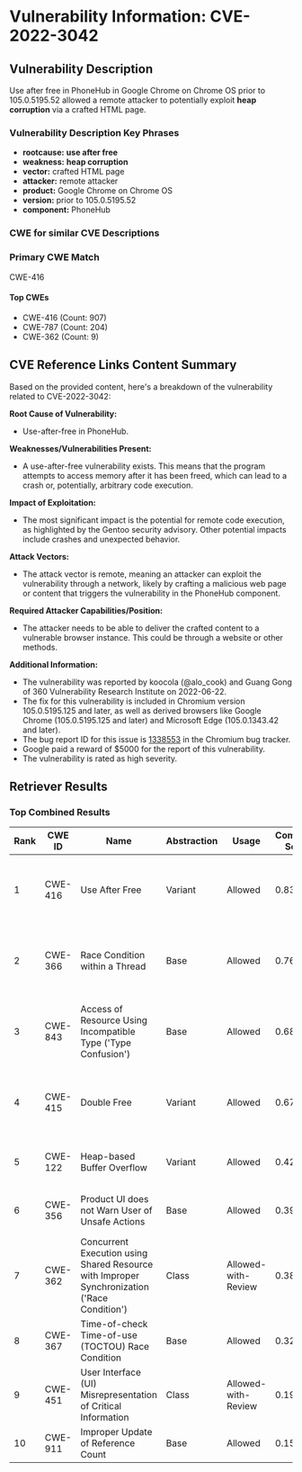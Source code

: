 # Vulnerability Information: CVE-2022-3042

## Vulnerability Description
Use after free in PhoneHub in Google Chrome on Chrome OS prior to 105.0.5195.52 allowed a remote attacker to potentially exploit **heap corruption** via a crafted HTML page.

### Vulnerability Description Key Phrases
- **rootcause:** **use after free**
- **weakness:** **heap corruption**
- **vector:** crafted HTML page
- **attacker:** remote attacker
- **product:** Google Chrome on Chrome OS
- **version:** prior to 105.0.5195.52
- **component:** PhoneHub

### CWE for similar CVE Descriptions
### Primary CWE Match
CWE-416

#### Top CWEs
- CWE-416 (Count: 907)
- CWE-787 (Count: 204)
- CWE-362 (Count: 9)

## CVE Reference Links Content Summary
Based on the provided content, here's a breakdown of the vulnerability related to CVE-2022-3042:

**Root Cause of Vulnerability:**
*   Use-after-free in PhoneHub.

**Weaknesses/Vulnerabilities Present:**
*   A use-after-free vulnerability exists. This means that the program attempts to access memory after it has been freed, which can lead to a crash or, potentially, arbitrary code execution.

**Impact of Exploitation:**
*   The most significant impact is the potential for remote code execution, as highlighted by the Gentoo security advisory. Other potential impacts include crashes and unexpected behavior.

**Attack Vectors:**
*   The attack vector is remote, meaning an attacker can exploit the vulnerability through a network, likely by crafting a malicious web page or content that triggers the vulnerability in the PhoneHub component.

**Required Attacker Capabilities/Position:**
*   The attacker needs to be able to deliver the crafted content to a vulnerable browser instance. This could be through a website or other methods.

**Additional Information:**

*   The vulnerability was reported by koocola (@alo_cook) and Guang Gong of 360 Vulnerability Research Institute on 2022-06-22.
*   The fix for this vulnerability is included in Chromium version 105.0.5195.125 and later, as well as derived browsers like Google Chrome (105.0.5195.125 and later) and Microsoft Edge (105.0.1343.42 and later).
*   The bug report ID for this issue is [1338553](https://crbug.com/1338553) in the Chromium bug tracker.
*   Google paid a reward of $5000 for the report of this vulnerability.
*   The vulnerability is rated as high severity.

## Retriever Results

### Top Combined Results

| Rank | CWE ID | Name | Abstraction | Usage | Combined Score | Retrievers | Individual Scores |
|------|--------|------|-------------|-------|---------------|------------|-------------------|
| 1 | CWE-416 | Use After Free | Variant | Allowed | 0.8384 | dense, sparse, graph | dense: 0.634, sparse: 0.453, graph: 0.929 |
| 2 | CWE-366 | Race Condition within a Thread | Base | Allowed | 0.7670 | dense, sparse, graph | dense: 0.570, sparse: 0.457, graph: 0.617 |
| 3 | CWE-843 | Access of Resource Using Incompatible Type ('Type Confusion') | Base | Allowed | 0.6881 | dense, sparse, graph | dense: 0.481, sparse: 0.356, graph: 0.682 |
| 4 | CWE-415 | Double Free | Variant | Allowed | 0.6726 | dense, sparse, graph | dense: 0.523, sparse: 0.313, graph: 0.806 |
| 5 | CWE-122 | Heap-based Buffer Overflow | Variant | Allowed | 0.4245 | dense, sparse | dense: 0.522, sparse: 0.347 |
| 6 | CWE-356 | Product UI does not Warn User of Unsafe Actions | Base | Allowed | 0.3953 | dense, sparse | dense: 0.499, sparse: 0.254 |
| 7 | CWE-362 | Concurrent Execution using Shared Resource with Improper Synchronization ('Race Condition') | Class | Allowed-with-Review | 0.3823 | dense, sparse, graph | dense: 0.495, sparse: 0.315, graph: 0.624 |
| 8 | CWE-367 | Time-of-check Time-of-use (TOCTOU) Race Condition | Base | Allowed | 0.3243 | dense, sparse | dense: 0.480, sparse: 0.147 |
| 9 | CWE-451 | User Interface (UI) Misrepresentation of Critical Information | Class | Allowed-with-Review | 0.1997 | dense, sparse | dense: 0.511, sparse: 0.147 |
| 10 | CWE-911 | Improper Update of Reference Count | Base | Allowed | 0.1594 | sparse | sparse: 0.279 |

